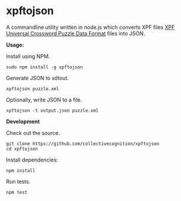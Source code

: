 xpftojson
=========

A commandline utility written in node.js which converts XPF files [XPF Universal Crossword Puzzle Data Format](http://www.xwordinfo.com/XPF/) files into JSON.

**Usage:**

Install using NPM.

	sudo npm install -g xpftojson

Generate JSON to sdtout.

	xpftojson puzzle.xml

Optionally, write JSON to a file.

	xpftojson -t output.json puzzle.xml

**Development**

Check out the source.

	git clone https://github.com/collectivecognition/xpftojson
	cd xpftojson
	
Install dependencies:

	npm install
	
Run tests.

	npm test
